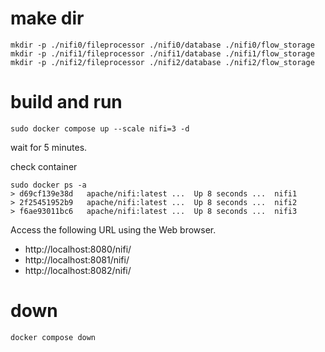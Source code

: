 
# make dir
```
mkdir -p ./nifi0/fileprocessor ./nifi0/database ./nifi0/flow_storage
mkdir -p ./nifi1/fileprocessor ./nifi1/database ./nifi1/flow_storage
mkdir -p ./nifi2/fileprocessor ./nifi2/database ./nifi2/flow_storage
```

# build and run
```
sudo docker compose up --scale nifi=3 -d
```
wait for 5 minutes.

check container
```
sudo docker ps -a
> d69cf139e38d   apache/nifi:latest ...  Up 8 seconds ...  nifi1
> 2f25451952b9   apache/nifi:latest ...  Up 8 seconds ...  nifi2
> f6ae93011bc6   apache/nifi:latest ...  Up 8 seconds ...  nifi3
```

Access the following URL using the Web browser.
* http://localhost:8080/nifi/
* http://localhost:8081/nifi/
* http://localhost:8082/nifi/


# down
```
docker compose down
```
